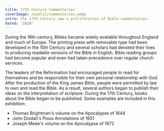 ```yaml
---
title: 17th Century Commentaries
coverImage: /public/commentaries.webp
intro: The 17th Century saw a proliferation of Bible commentaries.
dated: '1620'
---
```


During the 16th century, Bibles became widely available throughout England and much of Europe. The printing press with removable type had been developed in the 15th Century and several scholars had devoted their lives to producing readable versions of the Bible in English. Bible reading groups had become popular and even had taken precedence over regular church services.

The leaders of the Reformation had encouraged people to read for themselves and be responsible for their own personal relationship with God. After the production of the King James Bible, people were permitted by law to own and read the Bible. As a result, several authors began to publish their ideas on the interpretation of scripture. During the 17th Century, books about the Bible began to be published. Some examples are included in this exhibition:

* Thomas Brightman's volume on the Apocalypse of 1644
* John Diodati's Pious Annotations of 1651
* Joseph Mede's volume on the Apocalypse of 1672
